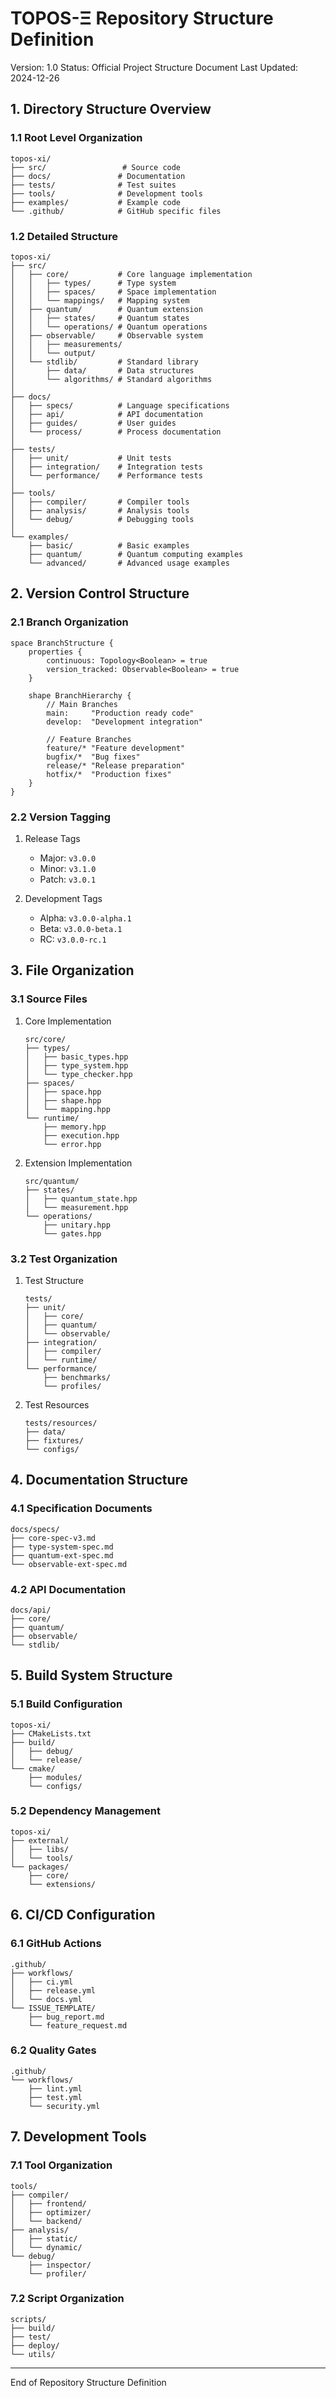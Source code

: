 # TOPOS-Ξ Repository Structure Definition
Version: 1.0
Status: Official Project Structure Document
Last Updated: 2024-12-26

## 1. Directory Structure Overview

### 1.1 Root Level Organization
```
topos-xi/
├── src/                 # Source code
├── docs/               # Documentation
├── tests/              # Test suites
├── tools/              # Development tools
├── examples/           # Example code
└── .github/            # GitHub specific files
```

### 1.2 Detailed Structure
```
topos-xi/
├── src/
│   ├── core/           # Core language implementation
│   │   ├── types/      # Type system
│   │   ├── spaces/     # Space implementation
│   │   └── mappings/   # Mapping system
│   ├── quantum/        # Quantum extension
│   │   ├── states/     # Quantum states
│   │   └── operations/ # Quantum operations
│   ├── observable/     # Observable system
│   │   ├── measurements/
│   │   └── output/
│   └── stdlib/         # Standard library
│       ├── data/       # Data structures
│       └── algorithms/ # Standard algorithms
│
├── docs/
│   ├── specs/          # Language specifications
│   ├── api/            # API documentation
│   ├── guides/         # User guides
│   └── process/        # Process documentation
│
├── tests/
│   ├── unit/           # Unit tests
│   ├── integration/    # Integration tests
│   └── performance/    # Performance tests
│
├── tools/
│   ├── compiler/       # Compiler tools
│   ├── analysis/       # Analysis tools
│   └── debug/          # Debugging tools
│
└── examples/
    ├── basic/          # Basic examples
    ├── quantum/        # Quantum computing examples
    └── advanced/       # Advanced usage examples
```

## 2. Version Control Structure

### 2.1 Branch Organization
```topology
space BranchStructure {
    properties {
        continuous: Topology<Boolean> = true
        version_tracked: Observable<Boolean> = true
    }
    
    shape BranchHierarchy {
        // Main Branches
        main:     "Production ready code"
        develop:  "Development integration"
        
        // Feature Branches
        feature/* "Feature development"
        bugfix/*  "Bug fixes"
        release/* "Release preparation"
        hotfix/*  "Production fixes"
    }
}
```

### 2.2 Version Tagging
1. Release Tags
   - Major: `v3.0.0`
   - Minor: `v3.1.0`
   - Patch: `v3.0.1`

2. Development Tags
   - Alpha: `v3.0.0-alpha.1`
   - Beta: `v3.0.0-beta.1`
   - RC: `v3.0.0-rc.1`

## 3. File Organization

### 3.1 Source Files
1. Core Implementation
   ```
   src/core/
   ├── types/
   │   ├── basic_types.hpp
   │   ├── type_system.hpp
   │   └── type_checker.hpp
   ├── spaces/
   │   ├── space.hpp
   │   ├── shape.hpp
   │   └── mapping.hpp
   └── runtime/
       ├── memory.hpp
       ├── execution.hpp
       └── error.hpp
   ```

2. Extension Implementation
   ```
   src/quantum/
   ├── states/
   │   ├── quantum_state.hpp
   │   └── measurement.hpp
   └── operations/
       ├── unitary.hpp
       └── gates.hpp
   ```

### 3.2 Test Organization
1. Test Structure
   ```
   tests/
   ├── unit/
   │   ├── core/
   │   ├── quantum/
   │   └── observable/
   ├── integration/
   │   ├── compiler/
   │   └── runtime/
   └── performance/
       ├── benchmarks/
       └── profiles/
   ```

2. Test Resources
   ```
   tests/resources/
   ├── data/
   ├── fixtures/
   └── configs/
   ```

## 4. Documentation Structure

### 4.1 Specification Documents
```
docs/specs/
├── core-spec-v3.md
├── type-system-spec.md
├── quantum-ext-spec.md
└── observable-ext-spec.md
```

### 4.2 API Documentation
```
docs/api/
├── core/
├── quantum/
├── observable/
└── stdlib/
```

## 5. Build System Structure

### 5.1 Build Configuration
```
topos-xi/
├── CMakeLists.txt
├── build/
│   ├── debug/
│   └── release/
└── cmake/
    ├── modules/
    └── configs/
```

### 5.2 Dependency Management
```
topos-xi/
├── external/
│   ├── libs/
│   └── tools/
└── packages/
    ├── core/
    └── extensions/
```

## 6. CI/CD Configuration

### 6.1 GitHub Actions
```
.github/
├── workflows/
│   ├── ci.yml
│   ├── release.yml
│   └── docs.yml
└── ISSUE_TEMPLATE/
    ├── bug_report.md
    └── feature_request.md
```

### 6.2 Quality Gates
```
.github/
└── workflows/
    ├── lint.yml
    ├── test.yml
    └── security.yml
```

## 7. Development Tools

### 7.1 Tool Organization
```
tools/
├── compiler/
│   ├── frontend/
│   ├── optimizer/
│   └── backend/
├── analysis/
│   ├── static/
│   └── dynamic/
└── debug/
    ├── inspector/
    └── profiler/
```

### 7.2 Script Organization
```
scripts/
├── build/
├── test/
├── deploy/
└── utils/
```

---
End of Repository Structure Definition
